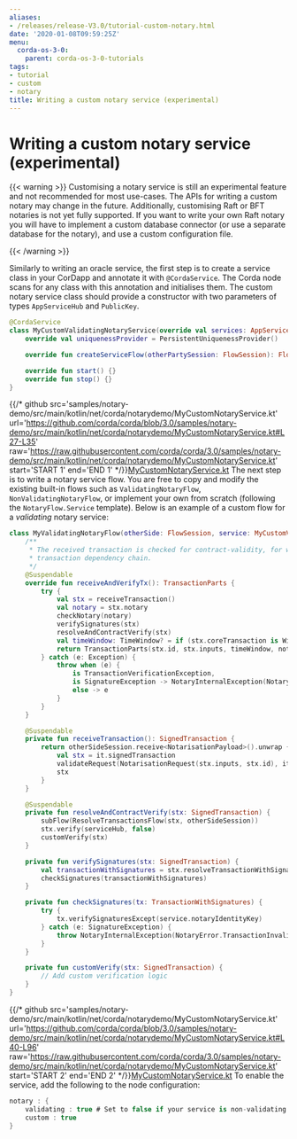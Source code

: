 ```yaml
---
aliases:
- /releases/release-V3.0/tutorial-custom-notary.html
date: '2020-01-08T09:59:25Z'
menu:
  corda-os-3-0:
    parent: corda-os-3-0-tutorials
tags:
- tutorial
- custom
- notary
title: Writing a custom notary service (experimental)
---
```



# Writing a custom notary service (experimental)


{{< warning >}}
Customising a notary service is still an experimental feature and not recommended for most use-cases. The APIs
for writing a custom notary may change in the future. Additionally, customising Raft or BFT notaries is not yet
fully supported. If you want to write your own Raft notary you will have to implement a custom database connector
(or use a separate database for the notary), and use a custom configuration file.

{{< /warning >}}


Similarly to writing an oracle service, the first step is to create a service class in your CorDapp and annotate it
with `@CordaService`. The Corda node scans for any class with this annotation and initialises them. The custom notary
service class should provide a constructor with two parameters of types `AppServiceHub` and `PublicKey`.

```kotlin
@CordaService
class MyCustomValidatingNotaryService(override val services: AppServiceHub, override val notaryIdentityKey: PublicKey) : TrustedAuthorityNotaryService() {
    override val uniquenessProvider = PersistentUniquenessProvider()

    override fun createServiceFlow(otherPartySession: FlowSession): FlowLogic<Void?> = MyValidatingNotaryFlow(otherPartySession, this)

    override fun start() {}
    override fun stop() {}
}

```
{{/* github src='samples/notary-demo/src/main/kotlin/net/corda/notarydemo/MyCustomNotaryService.kt' url='https://github.com/corda/corda/blob/3.0/samples/notary-demo/src/main/kotlin/net/corda/notarydemo/MyCustomNotaryService.kt#L27-L35' raw='https://raw.githubusercontent.com/corda/corda/3.0/samples/notary-demo/src/main/kotlin/net/corda/notarydemo/MyCustomNotaryService.kt' start='START 1' end='END 1' */}}[MyCustomNotaryService.kt](https://github.com/corda/corda/blob/release/os/3.0/samples/notary-demo/src/main/kotlin/net/corda/notarydemo/MyCustomNotaryService.kt)
The next step is to write a notary service flow. You are free to copy and modify the existing built-in flows such
as `ValidatingNotaryFlow`, `NonValidatingNotaryFlow`, or implement your own from scratch (following the
`NotaryFlow.Service` template). Below is an example of a custom flow for a *validating* notary service:

```kotlin
class MyValidatingNotaryFlow(otherSide: FlowSession, service: MyCustomValidatingNotaryService) : NotaryFlow.Service(otherSide, service) {
    /**
     * The received transaction is checked for contract-validity, for which the caller also has to to reveal the whole
     * transaction dependency chain.
     */
    @Suspendable
    override fun receiveAndVerifyTx(): TransactionParts {
        try {
            val stx = receiveTransaction()
            val notary = stx.notary
            checkNotary(notary)
            verifySignatures(stx)
            resolveAndContractVerify(stx)
            val timeWindow: TimeWindow? = if (stx.coreTransaction is WireTransaction) stx.tx.timeWindow else null
            return TransactionParts(stx.id, stx.inputs, timeWindow, notary!!)
        } catch (e: Exception) {
            throw when (e) {
                is TransactionVerificationException,
                is SignatureException -> NotaryInternalException(NotaryError.TransactionInvalid(e))
                else -> e
            }
        }
    }

    @Suspendable
    private fun receiveTransaction(): SignedTransaction {
        return otherSideSession.receive<NotarisationPayload>().unwrap {
            val stx = it.signedTransaction
            validateRequest(NotarisationRequest(stx.inputs, stx.id), it.requestSignature)
            stx
        }
    }

    @Suspendable
    private fun resolveAndContractVerify(stx: SignedTransaction) {
        subFlow(ResolveTransactionsFlow(stx, otherSideSession))
        stx.verify(serviceHub, false)
        customVerify(stx)
    }

    private fun verifySignatures(stx: SignedTransaction) {
        val transactionWithSignatures = stx.resolveTransactionWithSignatures(serviceHub)
        checkSignatures(transactionWithSignatures)
    }

    private fun checkSignatures(tx: TransactionWithSignatures) {
        try {
            tx.verifySignaturesExcept(service.notaryIdentityKey)
        } catch (e: SignatureException) {
            throw NotaryInternalException(NotaryError.TransactionInvalid(e))
        }
    }

    private fun customVerify(stx: SignedTransaction) {
        // Add custom verification logic
    }
}

```
{{/* github src='samples/notary-demo/src/main/kotlin/net/corda/notarydemo/MyCustomNotaryService.kt' url='https://github.com/corda/corda/blob/3.0/samples/notary-demo/src/main/kotlin/net/corda/notarydemo/MyCustomNotaryService.kt#L40-L96' raw='https://raw.githubusercontent.com/corda/corda/3.0/samples/notary-demo/src/main/kotlin/net/corda/notarydemo/MyCustomNotaryService.kt' start='START 2' end='END 2' */}}[MyCustomNotaryService.kt](https://github.com/corda/corda/blob/release/os/3.0/samples/notary-demo/src/main/kotlin/net/corda/notarydemo/MyCustomNotaryService.kt)
To enable the service, add the following to the node configuration:

```kotlin
notary : {
    validating : true # Set to false if your service is non-validating
    custom : true
}
```

